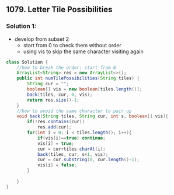 ## 1079. Letter Tile Possibilities

### Solution 1:
- develop from subset 2
  - start from 0 to check them without order
  - using vis to skip the same character visiting again
```java
class Solution {
    //how to break the order: start from 0
    ArrayList<String> res = new ArrayList<>();
    public int numTilePossibilities(String tiles) {
        String cur = "";
        boolean[] vis = new boolean[tiles.length()];
        back(tiles, cur, 0, vis);
        return res.size()-1;
    }
    //how to avoid the same character to pair up
    void back(String tiles, String cur, int s, boolean[] vis){
        if(!res.contains(cur))
            res.add(cur);
        for(int i = 0; i < tiles.length(); i++){
            if(vis[i]==true) continue;
            vis[i] = true;
            cur = cur+tiles.charAt(i);
            back(tiles, cur, s+1, vis);
            cur = cur.substring(0, cur.length()-1);
            vis[i] = false;
        }
        
    }
}
```
